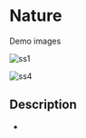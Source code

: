 # Nature
Demo images 

![ss1](https://user-images.githubusercontent.com/72141797/126474262-ae7d4733-4fbe-4d0f-9278-b4dcf5aa6343.png)

![ss4](https://user-images.githubusercontent.com/72141797/126474402-a1e9e45e-5021-47b3-b170-aec02e37082c.png)

## Description
- 
